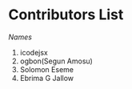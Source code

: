# Contributors List 

*Names*

1. icodejsx  
2. ogbon(Segun Amosu)
3. Solomon Eseme
4. Ebrima G Jallow

